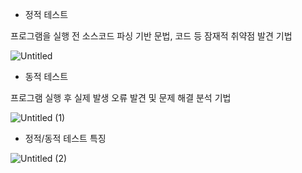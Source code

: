- 정적 테스트

프로그램을 실행 전 소스코드 파싱 기반 문법, 코드 등 잠재적 취약점 발견 기법

![Untitled](https://user-images.githubusercontent.com/91246353/194066350-1a188877-6db2-40fb-bf41-763e973397b7.png)

- 동적 테스트

프로그램 실행 후 실제 발생 오류 발견 및 문제 해결 분석 기법

![Untitled (1)](https://user-images.githubusercontent.com/91246353/194066365-38f902b1-50ac-425c-a103-6880802e5f96.png)

- 정적/동적 테스트 특징

![Untitled (2)](https://user-images.githubusercontent.com/91246353/194066378-06060a76-a831-4afb-9535-168f172fdc52.png)
